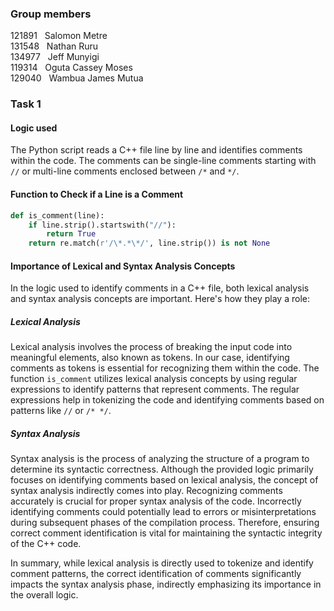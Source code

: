 ### Group members

121891 &nbsp; Salomon Metre <br>
131548 &nbsp; Nathan Ruru <br>
134977 &nbsp; Jeff Munyigi <br>
119314 &nbsp; Oguta Cassey Moses <br> 
129040 &nbsp; Wambua James Mutua <br>

### Task 1

#### Logic used

The Python script reads a C++ file line by line and identifies comments within the code. The comments can be single-line comments starting with `//` or multi-line comments enclosed between `/*` and `*/`.

#### Function to Check if a Line is a Comment

```python
def is_comment(line):
    if line.strip().startswith("//"):
        return True
    return re.match(r'/\*.*\*/', line.strip()) is not None
```

#### Importance of Lexical and Syntax Analysis Concepts

In the logic used to identify comments in a C++ file, both lexical analysis and syntax analysis concepts are important. Here's how they play a role:

##### Lexical Analysis

Lexical analysis involves the process of breaking the input code into meaningful elements, also known as tokens. In our case, identifying comments as tokens is essential for recognizing them within the code. The function `is_comment` utilizes lexical analysis concepts by using regular expressions to identify patterns that represent comments. The regular expressions help in tokenizing the code and identifying comments based on patterns like `//` or `/* */`.

##### Syntax Analysis

Syntax analysis is the process of analyzing the structure of a program to determine its syntactic correctness. Although the provided logic primarily focuses on identifying comments based on lexical analysis, the concept of syntax analysis indirectly comes into play. Recognizing comments accurately is crucial for proper syntax analysis of the code. Incorrectly identifying comments could potentially lead to errors or misinterpretations during subsequent phases of the compilation process. Therefore, ensuring correct comment identification is vital for maintaining the syntactic integrity of the C++ code.

In summary, while lexical analysis is directly used to tokenize and identify comment patterns, the correct identification of comments significantly impacts the syntax analysis phase, indirectly emphasizing its importance in the overall logic.

